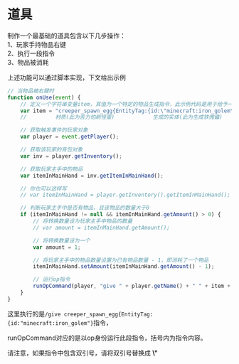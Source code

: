# 道具

制作一个最基础的道具包含以下几步操作：  
1、玩家手持物品右键  
2、执行一段指令  
3、物品被消耗  

上述功能可以通过脚本实现，下文给出示例

```js
// 当物品被右键时
function onUse(event) {
    // 定义一个字符串变量item，其值为一个特定的物品生成指令，此示例代码是用于给予一个生成铁傀儡的苦力怕刷怪蛋  
    var item = "creeper_spawn_egg{EntityTag:{id:\"minecraft:iron_golem\"}}"; 
    //         材质(此为苦力怕刷怪蛋)            生成的实体(此为生成铁傀儡)

    // 获取触发事件的玩家对象  
    var player = event.getPlayer();

    // 获取该玩家的背包对象  
    var inv = player.getInventory();

    // 获取玩家主手中的物品  
    var itemInMainHand = inv.getItemInMainHand();

    // 你也可以这样写
    // var itemInMainHand = player.getInventory().getItemInMainHand();

    // 判断玩家主手中是否有物品，且该物品的数量大于0  
    if (itemInMainHand != null && itemInMainHand.getAmount() > 0) {
        // 将转换数量设为玩家主手中物品的数量  
        // var amount = itemInMainHand.getAmount();  

        // 将转换数量设为一个
        var amount = 1;

        // 将玩家主手中的物品数量设置为已有物品数量 - 1，即消耗了一个物品 
        itemInMainHand.setAmount(itemInMainHand.getAmount() - 1);

        // 运行op指令
        runOpCommand(player, "give " + player.getName() + " " + item + " " + amount);
    }
}
```

这里执行的是`/give creeper_spawn_egg{EntityTag:{id:"minecraft:iron_golem"}`指令，

runOpCommand对应的是以op身份运行此段指令，括号内为指令内容。

请注意，如果指令中包含双引号，请将双引号替换成 **\\\"**
